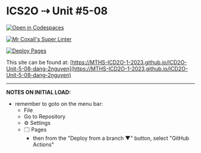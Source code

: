 # ICS2O ⇢ Unit #5-08

[![Open in Codespaces](https://classroom.github.com/assets/launch-codespace-7f7980b617ed060a017424585567c406b6ee15c891e84e1186181d67ecf80aa0.svg)](https://classroom.github.com/open-in-codespaces?assignment_repo_id=15033342)

[![Mr Coxall's Super Linter](https://github.com/MTHS-ICD2O-1-2023/ICD2O-Unit-5-08-dang-2nguyen/workflows/Mr%20Coxall's%20Super%20Linter/badge.svg)](https://github.com/MTHS-ICD2O-1-2023/ICD2O-Unit-5-08-dang-2nguyen/actions)

[![Deploy Pages](https://github.com/MTHS-ICD2O-1-2023/ICD2O-Unit-5-08-dang-2nguyen/workflows/Deploy%20Pages/badge.svg)](https://github.com/MTHS-ICD2O-1-2023/ICD2O-Unit-5-08-dang-2nguyen/actions)

This site can be found at: [https://MTHS-ICD2O-1-2023.github.io/ICD2O-Unit-5-08-dang-2nguyen](https://MTHS-ICD2O-1-2023.github.io/ICD2O-Unit-5-08-dang-2nguyen)

---

**NOTES ON INITIAL LOAD:**
- remember to goto on the menu bar:
  - File
  - Go to Repository
  - ⚙ Settings
  - 🗔 Pages
    - then from the "Deploy from a branch ▼" button, select "GitHub Actions"
